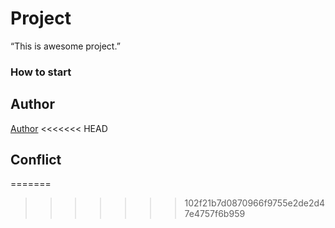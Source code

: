 ﻿# Project
“This is awesome project.”
### How to start
## Author

[Author](author.md)
<<<<<<< HEAD


## Conflict
=======
>>>>>>> 102f21b7d0870966f9755e2de2d47e4757f6b959
